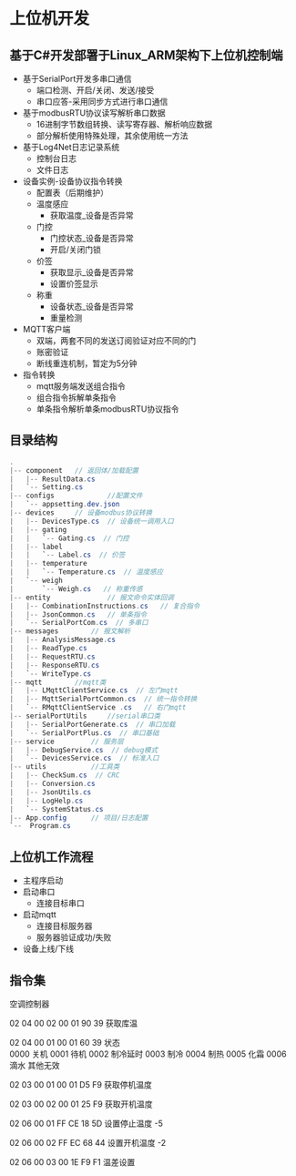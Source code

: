 # 上位机开发

## 基于C#开发部署于Linux_ARM架构下上位机控制端

- 基于SerialPort开发多串口通信
  - 端口检测、开启/关闭、发送/接受
  - 串口应答-采用同步方式进行串口通信
- 基于modbusRTU协议读写解析串口数据
  - 16进制字节数组转换、读写寄存器、解析响应数据
  - 部分解析使用特殊处理，其余使用统一方法
- 基于Log4Net日志记录系统
  - 控制台日志
  - 文件日志
- 设备实例-设备协议指令转换
  - 配置表（后期维护）
  - 温度感应
    - 获取温度_设备是否异常
  - 门控
    - 门控状态_设备是否异常
    - 开启/关闭门锁
  - 价签
    - 获取显示_设备是否异常
    - 设置价签显示
  - 称重
    - 设备状态_设备是否异常
    - 重量检测
- MQTT客户端
  - 双端，两套不同的发送订阅验证对应不同的门
  - 账密验证
  - 断线重连机制，暂定为5分钟
- 指令转换
  - mqtt服务端发送组合指令
  - 组合指令拆解单条指令
  - 单条指令解析单条modbusRTU协议指令
  
## 目录结构

```C#
.
|-- component   // 返回体/加载配置
|   |-- ResultData.cs
|   `-- Setting.cs
|-- configs             //配置文件
|   `-- appsetting.dev.json
|-- devices     // 设备modbus协议转换
|   |-- DevicesType.cs  // 设备统一调用入口
|   |-- gating
|   |   `-- Gating.cs  // 门控
|   |-- label
|   |   `-- Label.cs  // 价签
|   |-- temperature
|   |   `-- Temperature.cs  // 温度感应
|   `-- weigh
|       `-- Weigh.cs   // 称重传感
|-- entity              // 报文命令实体回调
|   |-- CombinationInstructions.cs   // 复合指令
|   |-- JsonCommon.cs   // 单条指令
|   `-- SerialPortCom.cs  // 多串口
|-- messages        // 报文解析
|   |-- AnalysisMessage.cs
|   |-- ReadType.cs
|   |-- RequestRTU.cs
|   |-- ResponseRTU.cs
|   `-- WriteType.cs
|-- mqtt        //mqtt类
|   |-- LMqttClientService.cs  // 左门mqtt
|   |-- MqttSerialPortCommon.cs  // 统一指令转换
|   `-- RMqttClientService .cs   // 右门mqtt
|-- serialPortUtils     //serial串口类
|   |-- SerialPortGenerate.cs  // 串口加载
|   `-- SerialPortPlus.cs  // 串口基础
|-- service         // 服务层
|   |-- DebugService.cs  // debug模式
|   `-- DevicesService.cs  // 标准入口
|-- utils           //工具类
|   |-- CheckSum.cs  // CRC
|   |-- Conversion.cs 
|   |-- JsonUtils.cs
|   |-- LogHelp.cs
|   `-- SystemStatus.cs
|-- App.config      // 项目/日志配置
`--  Program.cs
```

## 上位机工作流程

- 主程序启动
- 启动串口
  - 连接目标串口
- 启动mqtt
  - 连接目标服务器
  - 服务器验证成功/失败
- 设备上线/下线

## 指令集

空调控制器

02 04 00 02 00 01 90 39 获取库温

02 04 00 01 00 01 60 39 状态  
0000 关机  0001 待机 0002 制冷延时 0003 制冷 0004 制热 0005 化霜 0006 滴水 其他无效

02 03 00 01 00 01 D5 F9 获取停机温度

02 03 00 02 00 01 25 F9 获取开机温度

02 06 00 01 FF CE 18 5D 设置停止温度 -5

02 06 00 02 FF EC 68 44 设置开机温度 -2

02 06 00 03 00 1E F9 F1 温差设置
